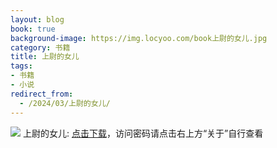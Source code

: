 ```yaml
---
layout: blog
book: true
background-image: https://img.locyoo.com/book上尉的女儿.jpg
category: 书籍
title: 上尉的女儿
tags:
- 书籍
- 小说
redirect_from:
  - /2024/03/上尉的女儿/
---
```

![](https://img.locyoo.com/book上尉的女儿.jpg)
上尉的女儿: <a name = "ref1" href="https://url18.ctfile.com/f/50983618-1375541767-55f19b?p=3619">点击下载</a>，访问密码请点击右上方“关于”自行查看